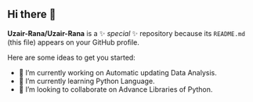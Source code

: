 ## Hi there 👋
**Uzair-Rana/Uzair-Rana** is a ✨ _special_ ✨ repository because its `README.md` (this file) appears on your GitHub profile.

Here are some ideas to get you started:

- 🔭 I’m currently working on Automatic updating Data Analysis.
- 🌱 I’m currently learning  Python Language.
- 👯 I’m looking to collaborate on Advance Libraries of Python.
